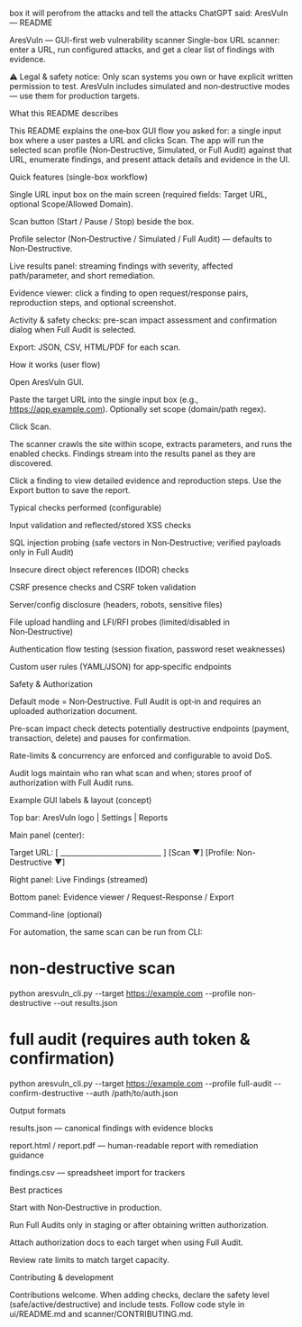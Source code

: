 box it will perofrom the attacks and tell the attacks
ChatGPT said:
AresVuln — README

AresVuln — GUI-first web vulnerability scanner
Single-box URL scanner: enter a URL, run configured attacks, and get a clear list of findings with evidence.

⚠️ Legal & safety notice: Only scan systems you own or have explicit written permission to test. AresVuln includes simulated and non‑destructive modes — use them for production targets.

What this README describes

This README explains the one‑box GUI flow you asked for: a single input box where a user pastes a URL and clicks Scan. The app will run the selected scan profile (Non‑Destructive, Simulated, or Full Audit) against that URL, enumerate findings, and present attack details and evidence in the UI.

Quick features (single-box workflow)

Single URL input box on the main screen (required fields: Target URL, optional Scope/Allowed Domain).

Scan button (Start / Pause / Stop) beside the box.

Profile selector (Non‑Destructive / Simulated / Full Audit) — defaults to Non‑Destructive.

Live results panel: streaming findings with severity, affected path/parameter, and short remediation.

Evidence viewer: click a finding to open request/response pairs, reproduction steps, and optional screenshot.

Activity & safety checks: pre-scan impact assessment and confirmation dialog when Full Audit is selected.

Export: JSON, CSV, HTML/PDF for each scan.

How it works (user flow)

Open AresVuln GUI.

Paste the target URL into the single input box (e.g., https://app.example.com). Optionally set scope (domain/path regex).



Click Scan.

The scanner crawls the site within scope, extracts parameters, and runs the enabled checks. Findings stream into the results panel as they are discovered.

Click a finding to view detailed evidence and reproduction steps. Use the Export button to save the report.

Typical checks performed (configurable)

Input validation and reflected/stored XSS checks

SQL injection probing (safe vectors in Non‑Destructive; verified payloads only in Full Audit)

Insecure direct object references (IDOR) checks

CSRF presence checks and CSRF token validation

Server/config disclosure (headers, robots, sensitive files)

File upload handling and LFI/RFI probes (limited/disabled in Non‑Destructive)

Authentication flow testing (session fixation, password reset weaknesses)

Custom user rules (YAML/JSON) for app‑specific endpoints

Safety & Authorization

Default mode = Non‑Destructive. Full Audit is opt‑in and requires an uploaded authorization document.

Pre-scan impact check detects potentially destructive endpoints (payment, transaction, delete) and pauses for confirmation.

Rate-limits & concurrency are enforced and configurable to avoid DoS.

Audit logs maintain who ran what scan and when; stores proof of authorization with Full Audit runs.

Example GUI labels & layout (concept)

Top bar: AresVuln logo | Settings | Reports

Main panel (center):

Target URL: [ ____________________________ ] [Scan ▼] [Profile: Non-Destructive ▼]

Right panel: Live Findings (streamed)

Bottom panel: Evidence viewer / Request-Response / Export

Command-line (optional)

For automation, the same scan can be run from CLI:

# non-destructive scan
python aresvuln_cli.py --target https://example.com --profile non-destructive --out results.json

# full audit (requires auth token & confirmation)
python aresvuln_cli.py --target https://example.com --profile full-audit --confirm-destructive --auth /path/to/auth.json

Output formats

results.json — canonical findings with evidence blocks

report.html / report.pdf — human-readable report with remediation guidance

findings.csv — spreadsheet import for trackers



Best practices

Start with Non‑Destructive in production.

Run Full Audits only in staging or after obtaining written authorization.

Attach authorization docs to each target when using Full Audit.

Review rate limits to match target capacity.

Contributing & development

Contributions welcome. When adding checks, declare the safety level (safe/active/destructive) and include tests. Follow code style in ui/README.md and scanner/CONTRIBUTING.md.
